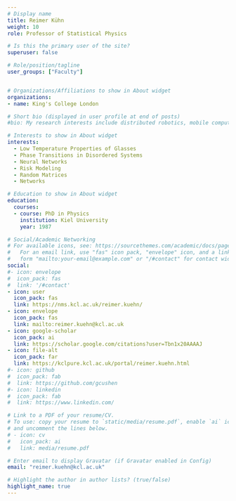 ```yaml
---
# Display name
title: Reimer Kühn
weight: 10
role: Professor of Statistical Physics

# Is this the primary user of the site?
superuser: false

# Role/position/tagline
user_groups: ["Faculty"]


# Organizations/Affiliations to show in About widget
organizations:
- name: King's College London

# Short bio (displayed in user profile at end of posts)
#bio: My research interests include distributed robotics, mobile computing and programmable matter.

# Interests to show in About widget
interests:
  - Low Temperature Properties of Glasses
  - Phase Transitions in Disordered Systems
  - Neural Networks
  - Risk Modeling
  - Random Matrices
  - Networks

# Education to show in About widget
education:
  courses:
  - course: PhD in Physics
    institution: Kiel University
    year: 1987

# Social/Academic Networking
# For available icons, see: https://sourcethemes.com/academic/docs/page-builder/#icons
#   For an email link, use "fas" icon pack, "envelope" icon, and a link in the
#   form "mailto:your-email@example.com" or "/#contact" for contact widget.
social:
#- icon: envelope
#  icon_pack: fas
#  link: '/#contact'
- icon: user
  icon_pack: fas
  link: https://nms.kcl.ac.uk/reimer.kuehn/
- icon: envelope
  icon_pack: fas
  link: mailto:reimer.kuehn@kcl.ac.uk
- icon: google-scholar
  icon_pack: ai
  link: https://scholar.google.com/citations?user=Tbn1x20AAAAJ
- icon: file-alt
  icon_pack: far
  link: https://kclpure.kcl.ac.uk/portal/reimer.kuehn.html
#- icon: github
#  icon_pack: fab
#  link: https://github.com/gcushen
#- icon: linkedin
#  icon_pack: fab
#  link: https://www.linkedin.com/

# Link to a PDF of your resume/CV.
# To use: copy your resume to `static/media/resume.pdf`, enable `ai` icons in `params.toml`,
# and uncomment the lines below.
# - icon: cv
#   icon_pack: ai
#   link: media/resume.pdf

# Enter email to display Gravatar (if Gravatar enabled in Config)
email: "reimer.kuehn@kcl.ac.uk"

# Highlight the author in author lists? (true/false)
highlight_name: true
---
```

